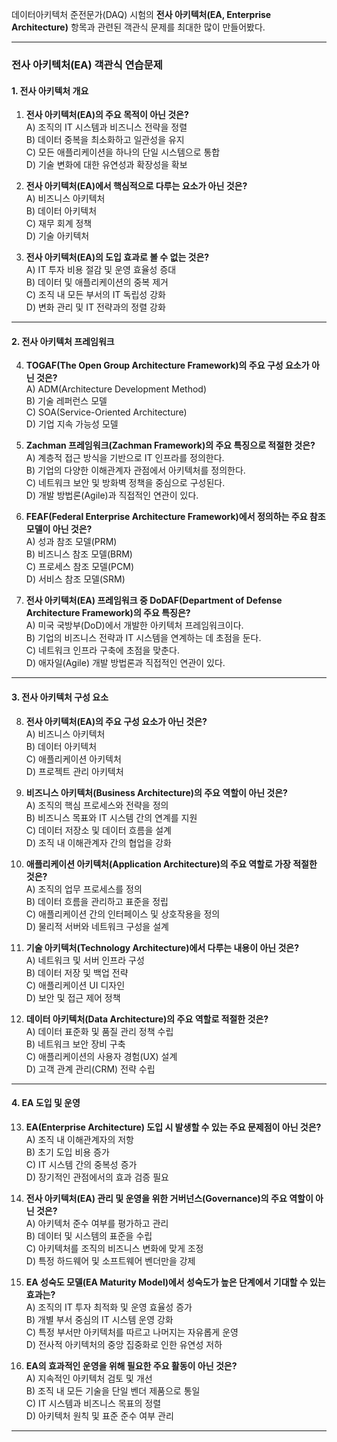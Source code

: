 데이터아키텍처 준전문가(DAQ) 시험의 **전사 아키텍처(EA, Enterprise Architecture)** 항목과 관련된 객관식 문제를 최대한 많이 만들어봤다.  

---

### **전사 아키텍처(EA) 객관식 연습문제**  

#### **1. 전사 아키텍처 개요**  

1. **전사 아키텍처(EA)의 주요 목적이 아닌 것은?**  
   A) 조직의 IT 시스템과 비즈니스 전략을 정렬  
   B) 데이터 중복을 최소화하고 일관성을 유지  
   C) 모든 애플리케이션을 하나의 단일 시스템으로 통합  
   D) 기술 변화에 대한 유연성과 확장성을 확보  

2. **전사 아키텍처(EA)에서 핵심적으로 다루는 요소가 아닌 것은?**  
   A) 비즈니스 아키텍처  
   B) 데이터 아키텍처  
   C) 재무 회계 정책  
   D) 기술 아키텍처  

3. **전사 아키텍처(EA)의 도입 효과로 볼 수 없는 것은?**  
   A) IT 투자 비용 절감 및 운영 효율성 증대  
   B) 데이터 및 애플리케이션의 중복 제거  
   C) 조직 내 모든 부서의 IT 독립성 강화  
   D) 변화 관리 및 IT 전략과의 정렬 강화  

---

#### **2. 전사 아키텍처 프레임워크**  

4. **TOGAF(The Open Group Architecture Framework)의 주요 구성 요소가 아닌 것은?**  
   A) ADM(Architecture Development Method)  
   B) 기술 레퍼런스 모델  
   C) SOA(Service-Oriented Architecture)  
   D) 기업 지속 가능성 모델  

5. **Zachman 프레임워크(Zachman Framework)의 주요 특징으로 적절한 것은?**  
   A) 계층적 접근 방식을 기반으로 IT 인프라를 정의한다.  
   B) 기업의 다양한 이해관계자 관점에서 아키텍처를 정의한다.  
   C) 네트워크 보안 및 방화벽 정책을 중심으로 구성된다.  
   D) 개발 방법론(Agile)과 직접적인 연관이 있다.  

6. **FEAF(Federal Enterprise Architecture Framework)에서 정의하는 주요 참조 모델이 아닌 것은?**  
   A) 성과 참조 모델(PRM)  
   B) 비즈니스 참조 모델(BRM)  
   C) 프로세스 참조 모델(PCM)  
   D) 서비스 참조 모델(SRM)  

7. **전사 아키텍처(EA) 프레임워크 중 DoDAF(Department of Defense Architecture Framework)의 주요 특징은?**  
   A) 미국 국방부(DoD)에서 개발한 아키텍처 프레임워크이다.  
   B) 기업의 비즈니스 전략과 IT 시스템을 연계하는 데 초점을 둔다.  
   C) 네트워크 인프라 구축에 초점을 맞춘다.  
   D) 애자일(Agile) 개발 방법론과 직접적인 연관이 있다.  

---

#### **3. 전사 아키텍처 구성 요소**  

8. **전사 아키텍처(EA)의 주요 구성 요소가 아닌 것은?**  
   A) 비즈니스 아키텍처  
   B) 데이터 아키텍처  
   C) 애플리케이션 아키텍처  
   D) 프로젝트 관리 아키텍처  

9. **비즈니스 아키텍처(Business Architecture)의 주요 역할이 아닌 것은?**  
   A) 조직의 핵심 프로세스와 전략을 정의  
   B) 비즈니스 목표와 IT 시스템 간의 연계를 지원  
   C) 데이터 저장소 및 데이터 흐름을 설계  
   D) 조직 내 이해관계자 간의 협업을 강화  

10. **애플리케이션 아키텍처(Application Architecture)의 주요 역할로 가장 적절한 것은?**  
   A) 조직의 업무 프로세스를 정의  
   B) 데이터 흐름을 관리하고 표준을 정립  
   C) 애플리케이션 간의 인터페이스 및 상호작용을 정의  
   D) 물리적 서버와 네트워크 구성을 설계  

11. **기술 아키텍처(Technology Architecture)에서 다루는 내용이 아닌 것은?**  
   A) 네트워크 및 서버 인프라 구성  
   B) 데이터 저장 및 백업 전략  
   C) 애플리케이션 UI 디자인  
   D) 보안 및 접근 제어 정책  

12. **데이터 아키텍처(Data Architecture)의 주요 역할로 적절한 것은?**  
   A) 데이터 표준화 및 품질 관리 정책 수립  
   B) 네트워크 보안 장비 구축  
   C) 애플리케이션의 사용자 경험(UX) 설계  
   D) 고객 관계 관리(CRM) 전략 수립  

---

#### **4. EA 도입 및 운영**  

13. **EA(Enterprise Architecture) 도입 시 발생할 수 있는 주요 문제점이 아닌 것은?**  
   A) 조직 내 이해관계자의 저항  
   B) 초기 도입 비용 증가  
   C) IT 시스템 간의 중복성 증가  
   D) 장기적인 관점에서의 효과 검증 필요  

14. **전사 아키텍처(EA) 관리 및 운영을 위한 거버넌스(Governance)의 주요 역할이 아닌 것은?**  
   A) 아키텍처 준수 여부를 평가하고 관리  
   B) 데이터 및 시스템의 표준을 수립  
   C) 아키텍처를 조직의 비즈니스 변화에 맞게 조정  
   D) 특정 하드웨어 및 소프트웨어 벤더만을 강제  

15. **EA 성숙도 모델(EA Maturity Model)에서 성숙도가 높은 단계에서 기대할 수 있는 효과는?**  
   A) 조직의 IT 투자 최적화 및 운영 효율성 증가  
   B) 개별 부서 중심의 IT 시스템 운영 강화  
   C) 특정 부서만 아키텍처를 따르고 나머지는 자유롭게 운영  
   D) 전사적 아키텍처의 중앙 집중화로 인한 유연성 저하  

16. **EA의 효과적인 운영을 위해 필요한 주요 활동이 아닌 것은?**  
   A) 지속적인 아키텍처 검토 및 개선  
   B) 조직 내 모든 기술을 단일 벤더 제품으로 통일  
   C) IT 시스템과 비즈니스 목표의 정렬  
   D) 아키텍처 원칙 및 표준 준수 여부 관리  

---

